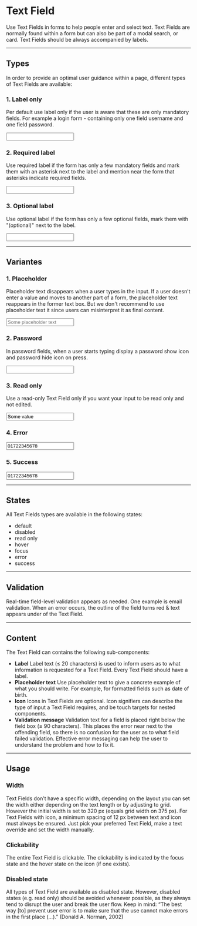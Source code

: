 # Text Field
 
Use Text Fields in forms to help people enter and select text. Text Fields are normally found within a form but can also be part of a modal search, or card. Text Fields should be always accompanied by labels.
 
---
 
## Types
 
In order to provide an optimal user guidance within a page, different types of Text Fields are 
available:
 
### 1. Label only
 
Per default use label only if the user is aware that these are only mandatory fields. For example a login form - containing only one field username and one field password.
 
<p-textfield-wrapper label="Some label"><input type="text" name="some-name"></p-textfield-wrapper>
 
### 2. Required label
 
Use required label if the form has only a few mandatory fields and mark them with an asterisk next to the label and mention near the form that asterisks indicate required fields.
 
<p-textfield-wrapper label="Some label*"><input type="text" name="some-name" required="required"></p-textfield-wrapper>
 
### 3. Optional label
 
Use optional label if the form has only a few optional fields, mark them with "(optional)" next to the label.
 
<p-textfield-wrapper label="Some label (optional)"><input type="text" name="some-name"></p-textfield-wrapper>
 
---
 
## Variantes
 
### 1. Placeholder
 
Placeholder text disappears when a user types in the input. If a user doesn’t enter a value and moves to another part of a form, the placeholder text reappears in the former text box. But we don't recommend to use placeholder text it since users can misinterpret it as final content.
 
<p-textfield-wrapper label="Some label"><input type="text" name="some-name" placeholder="Some placeholder text"></p-textfield-wrapper>
 
### 2. Password
 
In password fields, when a user starts typing display a password show icon and password hide icon on press.
 
<p-textfield-wrapper label="Some label"><input type="password" name="some-name"></p-textfield-wrapper>
 
### 3. Read only
 
Use a read-only Text Field only if you want your input to be read only and not edited.
 
<p-textfield-wrapper label="Some label"><input type="text" name="some-name" value="Some value" readonly="readonly"></p-textfield-wrapper>
 
### 4. Error
 
<p-textfield-wrapper label="Some label" state="error" message="Your phone number is not valid."><input type="number" name="some-name" aria-invalid="true" value="01722345678"></p-textfield-wrapper>
 
### 5. Success
 
<p-textfield-wrapper label="Some label" state="success" message="Your phone number is valid."><input type="number" name="some-name" value="01722345678"></p-textfield-wrapper>
 
---
 
## States
 
All Text Fields types are available in the following states:
 
* default 
* disabled 
* read only
* hover
* focus
* error 
* success
 
---
 
## Validation
 
Real-time field-level validation appears as needed. One example is email validation.
When an error occurs, the outline of the field turns red & text appears under of the Text Field.
 
---
 
## Content
 
The Text Field can contains the following sub-components:
 
- **Label**
Label text (≤ 20 characters) is used to inform users as to what information is requested for a Text Field. Every Text Field should have a label.
- **Placeholder text**
Use placeholder text to give a concrete example of what you should write. For example, for formatted fields such as date of birth.
- **Icon**
Icons in Text Fields are optional. Icon signifiers can describe the type of input a Text Field requires, and be touch targets for nested components.
- **Validation message**
Validation text for a field is placed right below the field box (≤ 90 characters). This places the error near next to the offending field, so there is no confusion for the user as to what field failed validation. Effective error messaging can help the user to understand the problem and how to fix it.
 
---
 
## Usage
 
### Width
 
Text Fields don’t have a specific width, depending on the layout you can set the width either depending on the text length or by adjusting to grid. However the initial width is set to 320 px (equals grid width on 375 px). For Text Fields with icon, a minimum spacing of 12 px between text and icon must always be ensured. Just pick your preferred Text Field, make a text override and set the width manually.
 
### Clickability
 
The entire Text Field is clickable. The clickability is indicated by the focus state and the hover state on the icon (if one exists).
 
### Disabled state
 
All types of Text Field are available as disabled state. However, disabled states (e.g. read only) should be avoided whenever possible, as they always tend to disrupt the user and break the user flow. Keep in mind: “The best way [to] prevent user error is to make sure that the use cannot make errors in the first place (…).” (Donald A. Norman, 2002)
 